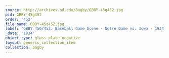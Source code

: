 ```yaml
---
source: http://archives.nd.edu/Bagby/GBBY-45g452.jpg
pid: GBBY-45g452
order: '452'
file_name: GBBY-45g452.jpg
label: 'GBBY 45G/452: Baseball Game Scene - Notre Dame vs. Iowa - 1934'
_date: '1934'
object_type: glass plate negative
layout: generic_collection_item
collection: bagby
---
```


